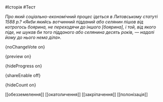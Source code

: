 #Історія #Тест

*Про який соціально-економічний процес ідеться в Литовському статуті 1588 р.? «Якби якийсь вотчинний підданий або селянин пішов від котрогось  боярина, не переходячи до іншого [боярина], і той, від якого піде, не  шукав би того підданого або селянина десять років, — надалі йому до  нього нема діла».*

{noChangeVote on}

{preview on}

{hideProgress on}

{shareEnable off}

{hideCount on}

[[обезземелення]]
[[окатоличення]]
[[закріпачення]]
[[полонізація]]
